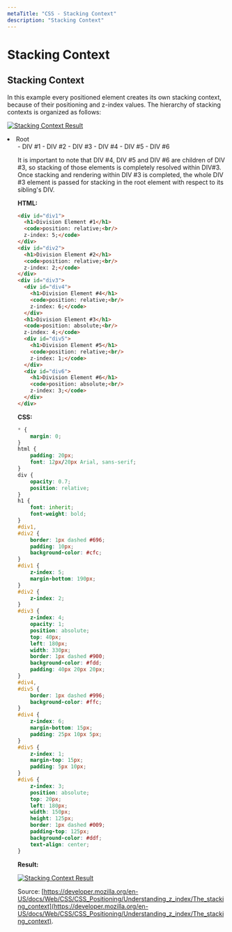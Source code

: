 ```yaml
---
metaTitle: "CSS - Stacking Context"
description: "Stacking Context"
---
```


# Stacking Context



## Stacking Context


In this example every positioned element creates its own stacking context, because of their positioning and z-index values. The hierarchy of stacking contexts is organized as follows:

[<img src="https://i.stack.imgur.com/nKKSo.png" alt="Stacking Context Result" />](https://i.stack.imgur.com/nKKSo.png)

<li>Root
<ul>
- DIV #1
- DIV #2
- DIV #3
- DIV #4
- DIV #5
- DIV #6

It is important to note that DIV #4, DIV #5 and DIV #6 are children of DIV #3, so stacking of those elements is completely resolved within DIV#3. Once stacking and rendering within DIV #3 is completed, the whole DIV #3 element is passed for stacking in the root element with respect to its sibling's DIV.

**HTML:**

```html
<div id="div1">
  <h1>Division Element #1</h1>
  <code>position: relative;<br/>
  z-index: 5;</code>
</div>
<div id="div2">
  <h1>Division Element #2</h1>
  <code>position: relative;<br/>
  z-index: 2;</code>
</div>
<div id="div3">
  <div id="div4">
    <h1>Division Element #4</h1>
    <code>position: relative;<br/>
    z-index: 6;</code>
  </div>
  <h1>Division Element #3</h1>
  <code>position: absolute;<br/>
  z-index: 4;</code>
  <div id="div5">
    <h1>Division Element #5</h1>
    <code>position: relative;<br/>
    z-index: 1;</code>
  </div>
  <div id="div6">
    <h1>Division Element #6</h1>
    <code>position: absolute;<br/>
    z-index: 3;</code>
  </div>
</div>

```

**CSS:**

```css
* {
    margin: 0;
}
html {
    padding: 20px;
    font: 12px/20px Arial, sans-serif;
}
div {
    opacity: 0.7;
    position: relative;
}
h1 {
    font: inherit;
    font-weight: bold;
}
#div1,
#div2 {
    border: 1px dashed #696;
    padding: 10px;
    background-color: #cfc;
}
#div1 {
    z-index: 5;
    margin-bottom: 190px;
}
#div2 {
    z-index: 2;
}
#div3 {
    z-index: 4;
    opacity: 1;
    position: absolute;
    top: 40px;
    left: 180px;
    width: 330px;
    border: 1px dashed #900;
    background-color: #fdd;
    padding: 40px 20px 20px;
}
#div4,
#div5 {
    border: 1px dashed #996;
    background-color: #ffc;
}
#div4 {
    z-index: 6;
    margin-bottom: 15px;
    padding: 25px 10px 5px;
}
#div5 {
    z-index: 1;
    margin-top: 15px;
    padding: 5px 10px;
}
#div6 {
    z-index: 3;
    position: absolute;
    top: 20px;
    left: 180px;
    width: 150px;
    height: 125px;
    border: 1px dashed #009;
    padding-top: 125px;
    background-color: #ddf;
    text-align: center;
}

```

**Result:**

[<img src="https://i.stack.imgur.com/nKKSo.png" alt="Stacking Context Result" />](https://i.stack.imgur.com/nKKSo.png)

Source: [https://developer.mozilla.org/en-US/docs/Web/CSS/CSS_Positioning/Understanding_z_index/The_stacking_context](https://developer.mozilla.org/en-US/docs/Web/CSS/CSS_Positioning/Understanding_z_index/The_stacking_context).

